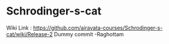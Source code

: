 # Schrodinger-s-cat

Wiki Link : https://github.com/airavata-courses/Schrodinger-s-cat/wiki/Release-2
Dummy commit -Raghottam

